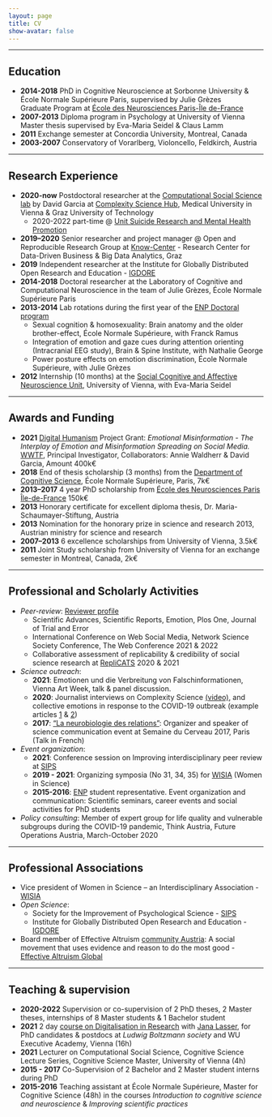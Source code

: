 ```yaml
---
layout: page
title: CV
show-avatar: false
---
```


<!--- to add an image here, use either html, or the kramdown example below, delete this line and the last dashes +arrow
<p align="center">
  <img width="250" height="250" src="/assets/img/Hannah_Metzler_ORRG.jpg">
</p>

![cvphoto](/assets/img/Hannah_Metzler_ORRG.jpg "Hannah Metzler" 250x250){:class="img-responsive" height="250px" width="250px"}-->

___

## Education

* **2014-2018** PhD in Cognitive Neuroscience at Sorbonne University & École Normale Supérieure Paris, supervised by Julie Grèzes  
    Graduate Program at [École des Neurosciences Paris-Île de-France][ENP]
* **2007-2013** Diploma program in Psychology at University of Vienna  
    Master thesis supervised by Eva-Maria Seidel & Claus Lamm 
* **2011** Exchange semester at Concordia University, Montreal, Canada
* **2003-2007** Conservatory of Vorarlberg, Violoncello, Feldkirch, Austria

___


## Research Experience

* **2020-now** Postdoctoral researcher at the [Computational Social Science lab][CSS]  by David Garcia at [Complexity Science Hub][CSH], Medical University in Vienna & Graz University of Technology
    * 2020-2022 part-time @ [Unit Suicide Research and Mental Health Promotion][Thomas]
* **2019–2020** Senior researcher and project manager @ Open and Reproducible Research Group at [Know-Center][KNOW] - Research Center for Data-Driven Business & Big Data Analytics, Graz
* **2019** Independent researcher at the Institute for Globally Distributed Open Research and Education - [IGDORE][IGDORE] 
* **2014-2018** Doctoral researcher at the Laboratory of Cognitive and Computational Neuroscience in the team of Julie Grèzes, École Normale Supérieure Paris
* **2013-2014** Lab rotations during the first year of the [ENP Doctoral program][ENPprogram]
    * Sexual cognition & homosexuality: Brain anatomy and the older brother-effect, École Normale Supérieure, with Franck Ramus
    * Integration of emotion and gaze cues during attention orienting (Intracranial EEG study), Brain & Spine Institute, with Nathalie George
    * Power posture effects on emotion discrimination, École Normale Supérieure, with Julie Grèzes
* **2012** Internship (10 months) at the [Social Cognitive and Affective Neuroscience Unit][SCAN], University of Vienna, with Eva-Maria Seidel

___


## Awards and Funding

* **2021** [Digital Humanism](https://www.wwtf.at/digital_humanism/) Project Grant: _Emotional Misinformation - The Interplay of Emotion and Misinformation Spreading on Social Media._ [WWTF](https://wwtf.at/programmes/information_communication/#ICT20), Principal Investigator, Collaborators: Annie Waldherr & David Garcia,  Amount 400k€
* **2018** End of thesis scholarship (3 months) from the [Department of Cognitive Science][DEC], École Normale Supérieure, Paris, 7k€
* **2013–2017** 4 year PhD scholarship from [École des Neurosciences Paris Île-de-France][ENP] 150k€
* **2013** Honorary certificate for excellent diploma thesis, Dr. Maria-Schaumayer-Stiftung, Austria
* **2013** Nomination for the honorary prize in science and research 2013, Austrian ministry for science and research
* **2007–2013** 6 excellence scholarships from University of Vienna, 3.5k€
* **2011** Joint Study scholarship from University of Vienna for an exchange semester in Montreal, Canada, 2k€

___


## Professional and Scholarly Activities

* *Peer-review*: [Reviewer profile](https://www.webofscience.com/wos/author/rid/AAH-4442-2020)
    - Scientific Advances, Scientific Reports, Emotion, Plos One, Journal of Trial and Error
    - International Conference on Web Social Media, Network Science Society Conference, The Web Conference 2021 & 2022
    - Collaborative assessment of replicability & credibility of social science research at [RepliCATS](https://replicats.research.unimelb.edu.au/) 2020 & 2021
* *Science outreach*: 
    - **2021**: Emotionen und die Verbreitung von Falschinformationen, Vienna Art Week, talk & panel discussion.
    - **2020**: Journalist interviews on Complexity Science [(video)](https://www.facebook.com/alexandervanderbellen/videos/besuch-im-complexity-science-hub-vienna/731750567653204/), and collective emotions in response to the  COVID-19 outbreak (example articles [1](https://www.derstandard.at/story/2000115973796/coronavirus-twitter-spiegelt-aengste-und-sorgen-der-menschen-wider) & [2](https://science.apa.at/site/kultur_und_gesellschaft/detail.html?key=SCI_20200417_SCI39351351654193650&))
    - **2017**: [“La neurobiologie des relations”](http://www.paris-neuroscience.fr/en/compterendu/enp-normale-sup-brain-awareness-week-2017): Organizer and speaker of science communication event at Semaine du Cerveau 2017, Paris (Talk in French) 
* *Event organization*:
    - **2021**: Conference session on Improving interdisciplinary peer review at [SIPS](https://www.improvingpsych.org/SIPS2021/)
    - **2019 - 2021**: Organizing symposia (No 31, 34, 35) for [WISIA](http://www.wisia.at/) (Women in Science)
    - **2015-2016**: [ENP][ENPprogram] student representative. Event organization and communication: Scientific seminars, career events and social activities for PhD students
* *Policy consulting*: Member of expert group for life quality and vulnerable subgroups during the COVID-19 pandemic, Think Austria, Future Operations Austria, March-October 2020
    
___


## Professional Associations

* Vice president of Women in Science – an Interdisciplinary Association - [WISIA](http://www.wisia.at/)
* *Open Science*: 
    - Society for the Improvement of Psychological Science - [SIPS](https://improvingpsych.org)
    - Institute for Globally Distributed Open Research and Education - [IGDORE][IGDORE] 
* Board member of Effective Altruism [community Austria](https://effectivealtruism.at/unser-team): A social movement that uses evidence and reason to do the most good - [Effective Altruism Global](https://www.effectivealtruism.org)


___


## Teaching & supervision
* **2020-2022** Supervision or co-supervision of 2 PhD theses, 2 Master theses, internships of 8 Master students & 1 Bachelor student
* **2021** 2 day [course on Digitalisation in Research](https://github.com/JanaLasser/digitalisation-in-research-module-2) with [Jana Lasser](www.janalasser.at), for PhD candidates & postdocs at _Ludwig Boltzmann society_ and WU Executive Academy, Vienna (16h)
* **2021** Lecturer on Computational Social Science, Cognitive Science Lecture Series, Cognitive Science Master, University of Vienna (4h)
* **2015 - 2017** Co-Supervision of 2 Bachelor and 2 Master student interns during PhD
* **2015-2016** Teaching assistant at École Normale Supérieure, Master for Cognitive Science (48h) in the courses 
_Introduction to cognitive science and neuroscience_ & _Improving scientific practices_


[ENP]: https://universitypositions.eu/universities/france/ecole-des-neurosciences-de-paris-enp
[ENPprogram]: http://www.paris-neuroscience.fr/en/graduate-program
[DEC]: https://cognition.ens.fr/en
[SCAN]: https://scan-psy.univie.ac.at/
[KNOW]: https://www.know-center.tugraz.at/
[CSS]: https://dgarcia.eu/about-us/
[Thomas]: https://www.meduniwien.ac.at/hp/fileadmin/sozialmedizin/Unit_Suizidforschung___Mental_Health_Promotion.pdf
[CSH]: https://csh.ac.at
[IGDORE]: https://igdore.org/



